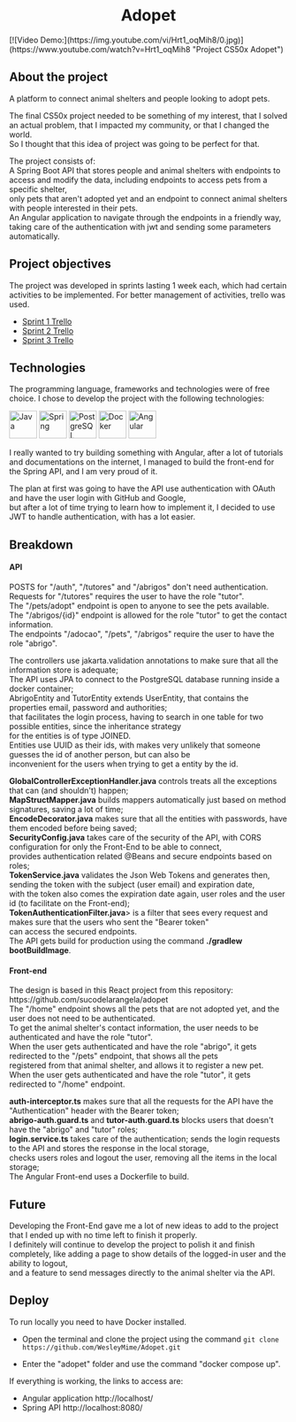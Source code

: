 <h1 align="center"> Adopet </h1>
[![Video Demo:](https://img.youtube.com/vi/Hrt1_oqMih8/0.jpg)](https://www.youtube.com/watch?v=Hrt1_oqMih8 "Project CS50x Adopet")

## About the project

A platform to connect animal shelters and people looking to adopt pets.

The final CS50x project needed to be something of my interest, that I solved an actual problem, that I impacted my community, 
or that I changed the world. <br> So I thought that this idea of project was going to be perfect for that.

The project consists of: <br>
A Spring Boot API that stores people and animal shelters with endpoints to access and modify the data, including endpoints 
to access pets from a specific shelter,<br> only pets that aren't adopted yet and an endpoint to connect 
animal shelters with people interested in their pets. <br>
An Angular application to navigate through the endpoints in a friendly way, taking care of the authentication with jwt and
sending some parameters automatically.

## Project objectives

The project was developed in sprints lasting 1 week each, which had certain activities to be implemented. 
For better management of activities, trello was used.

- [Sprint 1 Trello](https://trello.com/b/gQC25pZg/challenge-back-end-6-semana-1)
- [Sprint 2 Trello](https://trello.com/b/005pszqz/challenge-back-end-6-semana-2)
- [Sprint 3 Trello](https://trello.com/b/7Rcwmzcg/alura-challenge-back-end-6-semana-3-e-4)

## Technologies

The programming language, frameworks and technologies were of free choice. I chose to develop the project with the following technologies:

<img alt="Java" src="https://cdn.jsdelivr.net/gh/devicons/devicon/icons/java/java-original-wordmark.svg" width="50" height="50" /> 
<img alt="Spring" src="https://cdn.jsdelivr.net/gh/devicons/devicon/icons/spring/spring-original-wordmark.svg" width="50" height="50" /> 
<img alt="PostgreSQL" src="https://cdn.jsdelivr.net/gh/devicons/devicon@latest/icons/postgresql/postgresql-original-wordmark.svg" width="50" height="50"/> 
<img alt="Docker" src="https://cdn.jsdelivr.net/gh/devicons/devicon/icons/docker/docker-plain-wordmark.svg" width="50" height="50" /> 
<img alt="Angular" src="https://cdn.jsdelivr.net/gh/devicons/devicon@latest/icons/angular/angular-original.svg" width="50" height="50" />

I really wanted to try building something with Angular, after a lot of tutorials and documentations on the internet,
I managed to build the front-end for the Spring API, and I am very proud of it.

The plan at first was going to have the API use authentication with OAuth and have the user login with GitHub and Google, <br>
but after a lot of time trying to learn how to implement it, I decided to use JWT to handle authentication, with has a lot easier.

## Breakdown

<h4> API </h4>
POSTS for "/auth", "/tutores" and "/abrigos" don't need authentication.<br>
Requests for "/tutores" requires the user to have the role "tutor".<br>
The "/pets/adopt" endpoint is open to anyone to see the pets available.<br>
The "/abrigos/{id}" endpoint is allowed for the role "tutor" to get the contact information. <br>
The endpoints "/adocao", "/pets", "/abrigos" require the user to have the role "abrigo".<br>

The controllers use jakarta.validation annotations to make sure that all the information store is adequate; <br>
The API uses JPA to connect to the PostgreSQL database running inside a docker container; <br>
AbrigoEntity and TutorEntity extends UserEntity, that contains the properties email, password and authorities; <br>
that facilitates the login process, having to search in one table for two possible entities, since the inheritance strategy <br>
for the entities is of type JOINED. <br>
Entities use UUID as their ids, with makes very unlikely that someone guesses the id of another person, but can also be <br>
inconvenient for the users when trying to get a entity by the id. <br>

<b>GlobalControllerExceptionHandler.java</b> controls treats all the exceptions that can (and shouldn't) happen; <br>
<b>MapStructMapper.java</b> builds mappers automatically just based on method signatures, saving a lot of time; <br>
<b>EncodeDecorator.java</b> makes sure that all the entities with passwords, have them encoded before being saved; <br>
<b>SecurityConfig.java</b> takes care of the security of the API, with CORS configuration for only the Front-End to be able to connect, <br>
provides authentication related @Beans and secure endpoints based on roles; <br>
<b>TokenService.java</b> validates the Json Web Tokens and generates then, sending the token with the subject (user email) and expiration date,<br> 
with the token also comes the expiration date again, user roles and the user id (to facilitate on the Front-end); <br>
<b>TokenAuthenticationFilter.java</b>> is a filter that sees every request and makes sure that the users who sent the "Bearer token"<br>
can access the secured endpoints. <br>
The API gets build for production using the command <b>./gradlew bootBuildImage</b>.

<h4> Front-end </h4>
The design is based in this React project from this repository: https://github.com/sucodelarangela/adopet <br>
The "/home" endpoint shows all the pets that are not adopted yet, and the user does not need to be authenticated. <br>
To get the animal shelter's contact information, the user needs to be authenticated and have the role "tutor". <br>
When the user gets authenticated and have the role "abrigo", it gets redirected to the "/pets" endpoint, that shows all the pets <br>
registered from that animal shelter, and allows it to register a new pet. <br>
When the user gets authenticated and have the role "tutor", it gets redirected to "/home" endpoint. <br>


<b>auth-interceptor.ts</b> makes sure that all the requests for the API have the "Authentication" header with the Bearer token;<br>
<b>abrigo-auth.guard.ts</b> and <b>tutor-auth.guard.ts</b> blocks users that doesn't have the "abrigo" and "tutor" roles; <br>
<b>login.service.ts</b> takes care of the authentication; sends the login requests to the API and stores the response in the local storage, <br>
checks users roles and logout the user, removing all the items in the local storage; <br>
The Angular Front-end uses a Dockerfile to build.

## Future

Developing the Front-End gave me a lot of new ideas to add to the project that I ended up with no time left to finish it properly. <br>
I definitely will continue to develop the project to polish it and finish completely, like adding a page to show details of the
logged-in user and the ability to logout, <br> and a feature to send messages directly to the animal shelter via the API.

## Deploy

To run locally you need to have Docker installed.

- Open the terminal and clone the project using the command
  ```git clone https://github.com/WesleyMime/Adopet.git```

- Enter the "adopet" folder and use the command "docker compose up".

If everything is working, the links to access are:
- Angular application http://localhost/
- Spring API http://localhost:8080/
